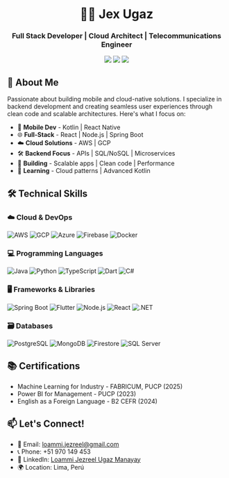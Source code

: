 <h1 align="center">🧑‍💻 Jex Ugaz</h1>
<h3 align="center">Full Stack Developer | Cloud Architect | Telecommunications Engineer</h3>

<p align="center">
  <a href="https://www.linkedin.com/in/lugazmlink/"><img src="https://img.shields.io/badge/LinkedIn-0077B5?style=for-the-badge&logo=linkedin&logoColor=white"/></a>
  <a href="mailto:loammi.jezreel@gmail.com"><img src="https://img.shields.io/badge/Gmail-D14836?style=for-the-badge&logo=gmail&logoColor=white"/></a>
  <a href="https://wa.me/51970149453"><img src="https://img.shields.io/badge/WhatsApp-25D366?style=for-the-badge&logo=whatsapp&logoColor=white"/></a>
</p>

## 🚀 About Me

Passionate about building mobile and cloud-native solutions. I specialize in backend development and creating seamless user experiences through clean code and scalable architectures. Here's what I focus on:

- 📱 **Mobile Dev** - Kotlin | React Native  
- 🌐 **Full-Stack** - React | Node.js | Spring Boot  
- ☁️ **Cloud Solutions** - AWS | GCP  
- 🛠️ **Backend Focus** - APIs | SQL/NoSQL | Microservices  
- 🚀 **Building** - Scalable apps | Clean code | Performance  
- 🌱 **Learning** - Cloud patterns | Advanced Kotlin  

## 🛠️ Technical Skills

### ☁️ Cloud & DevOps
![AWS](https://img.shields.io/badge/AWS-232F3E?style=for-the-badge&logo=amazon-aws&logoColor=white)
![GCP](https://img.shields.io/badge/Google_Cloud-4285F4?style=for-the-badge&logo=google-cloud&logoColor=white)
![Azure](https://img.shields.io/badge/Microsoft_Azure-0089D6?style=for-the-badge&logo=microsoft-azure&logoColor=white)
![Firebase](https://img.shields.io/badge/Firebase-FFCA28?style=for-the-badge&logo=firebase&logoColor=black)
![Docker](https://img.shields.io/badge/Docker-2496ED?style=for-the-badge&logo=docker&logoColor=white)

### 💻 Programming Languages
![Java](https://img.shields.io/badge/Java-ED8B00?style=for-the-badge&logo=openjdk&logoColor=white)
![Python](https://img.shields.io/badge/Python-3776AB?style=for-the-badge&logo=python&logoColor=white)
![TypeScript](https://img.shields.io/badge/TypeScript-3178C6?style=for-the-badge&logo=typescript&logoColor=white)
![Dart](https://img.shields.io/badge/Dart-0175C2?style=for-the-badge&logo=dart&logoColor=white)
![C#](https://img.shields.io/badge/C%23-239120?style=for-the-badge&logo=c-sharp&logoColor=white)

### 🖥️ Frameworks & Libraries
![Spring Boot](https://img.shields.io/badge/Spring_Boot-6DB33F?style=for-the-badge&logo=spring&logoColor=white)
![Flutter](https://img.shields.io/badge/Flutter-02569B?style=for-the-badge&logo=flutter&logoColor=white)
![Node.js](https://img.shields.io/badge/Node.js-339933?style=for-the-badge&logo=nodedotjs&logoColor=white)
![React](https://img.shields.io/badge/React-61DAFB?style=for-the-badge&logo=react&logoColor=black)
![.NET](https://img.shields.io/badge/.NET-512BD4?style=for-the-badge&logo=dotnet&logoColor=white)

### 🗃️ Databases
![PostgreSQL](https://img.shields.io/badge/PostgreSQL-4169E1?style=for-the-badge&logo=postgresql&logoColor=white)
![MongoDB](https://img.shields.io/badge/MongoDB-47A248?style=for-the-badge&logo=mongodb&logoColor=white)
![Firestore](https://img.shields.io/badge/Firestore-FFCA28?style=for-the-badge&logo=firebase&logoColor=black)
![SQL Server](https://img.shields.io/badge/SQL_Server-CC2927?style=for-the-badge&logo=microsoft-sql-server&logoColor=white)

## 📚 Certifications
- Machine Learning for Industry - FABRICUM, PUCP (2025)
- Power BI for Management - PUCP (2023)
- English as a Foreign Language - B2 CEFR (2024)

## 📫 Let's Connect!
- 📧 Email: loammi.jezreel@gmail.com
- 📞 Phone: +51 970 149 453
- 💼 LinkedIn: [Loammi Jezreel Ugaz Manayay](https://www.linkedin.com/in/lugazmlink/)
- 🌍 Location: Lima, Perú
